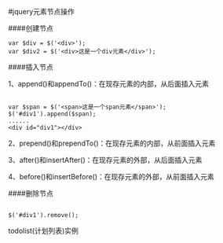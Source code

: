 #jquery元素节点操作


####创建节点

```
var $div = $('<div>');
var $div2 = $('<div>这是一个div元素</div>');
```

####插入节点 

1、append()和appendTo()：在现存元素的内部，从后面插入元素

```

var $span = $('<span>这是一个span元素</span>');
$('#div1').append($span);
......
<div id="div1"></div>
```
2、prepend()和prependTo()：在现存元素的内部，从前面插入元素

3、after()和insertAfter()：在现存元素的外部，从后面插入元素

4、before()和insertBefore()：在现存元素的外部，从前面插入元素

####删除节点

```

$('#div1').remove();
```


todolist(计划列表)实例
